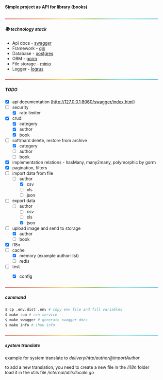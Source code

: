 #### Simple project as API for library (books)
<div id="library-top"></div>

![-----------------------------------------------------](/storage/img/rainbow.png)
##### 📚 technology stack
<ul>
<li>Api docs - <a href="https://github.com/swaggo/gin-swagger">swagger</a></li>
<li>Framework - <a href="https://github.com/gin-gonic/gin">gin</a></li>
<li>Database - <a href="https://www.postgresql.org/">postgres</a></li>
<li>ORM - <a href="https://gorm.io/index.html">gorm</a></li>
<li>File storage - <a href="https://min.io/">minio</a></li>
<li>Logger - <a href="https://github.com/sirupsen/logrus">logrus</a></li>
</ul>

![-----------------------------------------------------](/storage/img/rainbow.png)
##### TODO
- [x] api documentation (http://127.0.0.1:8060/swagger/index.html)
- [ ] security
  - [x] rate limiter
- [x] crud
    - [x] category
    - [x] author
    - [x] book
- [ ] soft/hard delete, restore from archive
    - [x] category
    - [ ] author
    - [ ] book
- [x] implementation relations - hasMany, many2many, polymorphic by gorm
- [x] pagination, filters
- [ ] import data from file
    - [ ] author
      - [x] csv
      - [ ] xls
      - [ ] json
- [ ] export data
    - [ ] author
        - [ ] csv
        - [ ] xls
        - [x] json
- [ ] upload image and send to storage
    - [x] author
    - [ ] book
- [x] i18n
- [ ] cache
    - [x] memory (example author-list)
    - [ ] redis
- [ ] test
    - [x] config


![-----------------------------------------------------](/storage/img/rainbow.png)
##### command

```sh
$ cp .env.dist .env # copy env file and fill variables
$ make run # run service
$ make swagger # generate swagger docs
$ make info # show info
```

![-----------------------------------------------------](/storage/img/rainbow.png)
##### system translate

example for system translate to <i>delivery/http/author@importAuthor</i>

to add a new translation, you need to create a new file in the <i>/i18n</i>
folder load it in the utils file <i>/internal/utils/locale.go</i>


